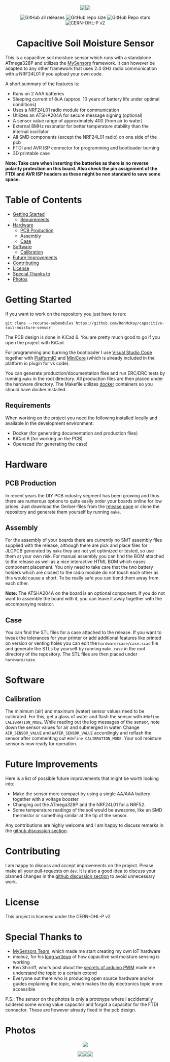 <div align="center">

<img src="photos/pcb-bottom.png"><img src="photos/pcb-top.png">

![GitHub all releases](https://img.shields.io/github/downloads/ronmckay/capacitive-soil-moisture-sensor/total?logo=github) ![GitHub repo size](https://img.shields.io/github/repo-size/ronmckay/capacitive-soil-moisture-sensor?logo=github) ![GitHub Repo stars](https://img.shields.io/github/stars/ronmckay/capacitive-soil-moisture-sensor?logo=github) ![CERN-OHL-P v2](https://img.shields.io/badge/license-CERN--OHL--P%20v2-brightgreen)

# Capacitive Soil Moisture Sensor

</div>

This is a capacitive soil moisture sensor which runs with a standalone ATmega328P and utilizes the [MySensors][1] framework.
It can however be adapted to any other framework that uses 2.4 GHz radio communication with a NRF24L01 if you upload your own code.

A short summary of the features is:
* Runs on 2 AAA batteries
* Sleeping current of 8uA (approx. 10 years of battery life under optimal conditions)
* Uses a NRF24L01 radio module for communication
* Utilizes an ATSHA204A for secure message signing (optional)
* A sensor value range of approximately 400 (from air to water)
* External 8MHz resonator for better temperature stability than the internal oscillator
* All SMD components (except the NRF24L01 radio) on one side of the pcb
* FTDI and AVR ISP connector for programming and bootloader burning
* 3D printable case

**Note: Take care when inserting the batteries as there is no reverse polarity protection on this board. Also check the pin assignment of the FTDI and AVR ISP headers as these might be non standard to save some space.**

# Table of Contents

- [Getting Started](#getting-started)
    - [Requirements](#requirements)
- [Hardware](#hardware)
    - [PCB Production](#pcb-production)
    - [Assembly](#assembly)
    - [Case](#case)
- [Software](#software)
    - [Calibration](#calibration)
- [Future Improvements](#future-improvements)
- [Contributing](#contributing)
- [License](#license)
- [Special Thanks to](#special-thanks-to)
- [Photos](#photos)

# Getting Started

If you want to work on the repository you just have to run:

    git clone --recurse-submodules https://github.com/RonMcKay/capacitive-soil-moisture-sensor

The PCB design is done in KiCad 6. You are pretty much good to go if you open the project with KiCad.

For programming and burning the bootloader I use [Visual Studio Code](https://code.visualstudio.com/)
together with [PlatformIO](https://platformio.org/) and [MiniCore](https://github.com/MCUdude/MiniCore)
(which is already included in the platform io plugin for vs code).

You can generate production/documentation files and run ERC/DRC tests by running `make` in the root directory. All production files are then placed under the hardware directory. The Makefile utilizes [docker](https://www.docker.com/) containers so you should have docker installed.

## Requirements

When working on the project you need the following installed locally and available in the development environment:

- Docker (for generating documentation and production files)
- KiCad 6 (for working on the PCB)
- Openscad (for generating the case)

# Hardware

## PCB Production

In recent years the DIY PCB industry segment has been growing and thus there are numerous options to quite easily order your boards online for low prices. Just download the Gerber-files from the [release page](https://github.com/RonMcKay/capacitive-soil-moisture-sensor/releases) or clone the repository and generate them yourself by running `make`.

## Assembly

For the assembly of your boards there are currently no SMT assembly files supplied with the release, although there are pick and place files for JLCPCB generated by `make` they are not yet optimized or tested, so use them at your own risk. For manual assembly you can find the BOM attached to the release as well as a nice interactive HTML BOM which eases component placement. You only need to take care that the two battery holders which are closest to the radio module do not touch each other as this would cause a short. To be really safe you can bend them away from each other.

**Note:** The ATSHA204A on the board is an optional component. If you do not want to assemble the board with it, you can leave it away together with the accompanying resistor.

## Case

You can find the STL files for a case attached to the release. If you want to tweak the tolerances for your printer or add additional features like printed on version or venting holes you can edit the `hardware/case/case.scad` file and generate the STLs by yourself by running `make case` in the root directory of the repository. The STL files are then placed under `hardware/case`.

# Software

## Calibration

The minimum (air) and maximum (water) sensor values need to be calibrated. For this, get a glass of water and flash the sensor with `#define CALIBRATION_MODE`. While reading out the log messages of the sensor, note down the sensor values for air and submerged in water. Change `AIR_SENSOR_VALUE` and `WATER_SENSOR_VALUE` accordingly and reflash the sensor after commenting out `#define CALIBRATION_MODE`. Your soil moisture sensor is now ready for operation.

# Future Improvements

Here is a list of possible future improvements that might be worth looking into:

* Make the sensor more compact by using a single AA/AAA battery together with a voltage booster
* Changing out the ATmega328P and the NRF24L01 for a NRF52.
* Some temperature readings of the soil would be awesome, like an SMD thermistor or something similar at the tip of the sensor.

Any contributions are highly welcome and I am happy to discuss remarks in the [github discussion section](https://github.com/RonMcKay/capacitive-soil-moisture-sensor/discussions).

# Contributing

I am happy to discuss and accept improvements on the project. Please make all your pull-requests on `dev`. It is also a good idea to discuss your planned changes in the [github discussion section](https://github.com/RonMcKay/capacitive-soil-moisture-sensor/discussions) to avoid unnecessary work.

# License

This project is licensed under the CERN-OHL-P v2

# Special Thanks to

* [MySensors Team][1], which made me start creating my own IoT hardware
* miceuz, for his [long writeup](https://wemakethings.net/2012/09/26/capacitance_measurement/) of how capacitive soil moisture sensing is working
* Ken Shirriff, who's post about the [secrets of arduino PWM](http://www.righto.com/2009/07/secrets-of-arduino-pwm.html) made me understand the topic to a certain extend
* Everyone out there who is producing open source hardware and/or guides explaining the topic, which makes the diy electronics topic more accessible

P.S.: The sensor on the photos is only a prototype where I accidentally soldered some wrong value capacitor and forgot a capacitor for the FTDI connector. These are however already fixed in the pcb design.

# Photos

<div align="center">

![](photos/example_readings.png)

![](photos/prototype_01.jpg)![](photos/prototype_02.jpg)![](photos/prototype_03.jpg)

[1]: https://www.mysensors.org

</div>

